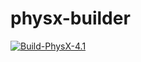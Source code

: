 # physx-builder

[![Build-PhysX-4.1](https://github.com/bloeys/physx-builder/actions/workflows/build-physx.yml/badge.svg)](https://github.com/bloeys/physx-builder/actions/workflows/build-physx.yml)
